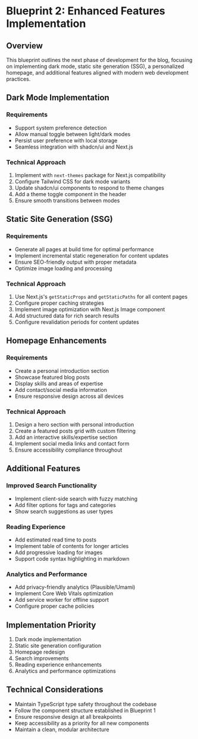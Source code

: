# Blueprint 2: Enhanced Features Implementation

## Overview

This blueprint outlines the next phase of development for the blog, focusing on implementing dark mode, static site generation (SSG), a personalized homepage, and additional features aligned with modern web development practices.

## Dark Mode Implementation

### Requirements
- Support system preference detection
- Allow manual toggle between light/dark modes
- Persist user preference with local storage
- Seamless integration with shadcn/ui and Next.js

### Technical Approach
1. Implement with `next-themes` package for Next.js compatibility
2. Configure Tailwind CSS for dark mode variants
3. Update shadcn/ui components to respond to theme changes
4. Add a theme toggle component in the header
5. Ensure smooth transitions between modes

## Static Site Generation (SSG)

### Requirements
- Generate all pages at build time for optimal performance
- Implement incremental static regeneration for content updates
- Ensure SEO-friendly output with proper metadata
- Optimize image loading and processing

### Technical Approach
1. Use Next.js's `getStaticProps` and `getStaticPaths` for all content pages
2. Configure proper caching strategies
3. Implement image optimization with Next.js Image component
4. Add structured data for rich search results
5. Configure revalidation periods for content updates

## Homepage Enhancements

### Requirements
- Create a personal introduction section
- Showcase featured blog posts
- Display skills and areas of expertise
- Add contact/social media information
- Ensure responsive design across all devices

### Technical Approach
1. Design a hero section with personal introduction
2. Create a featured posts grid with custom filtering
3. Add an interactive skills/expertise section
4. Implement social media links and contact form
5. Ensure accessibility compliance throughout

## Additional Features

### Improved Search Functionality
- Implement client-side search with fuzzy matching
- Add filter options for tags and categories
- Show search suggestions as user types

### Reading Experience
- Add estimated read time to posts
- Implement table of contents for longer articles
- Add progressive loading for images
- Support code syntax highlighting in markdown

### Analytics and Performance
- Add privacy-friendly analytics (Plausible/Umami)
- Implement Core Web Vitals optimization
- Add service worker for offline support
- Configure proper cache policies

## Implementation Priority

1. Dark mode implementation
2. Static site generation configuration
3. Homepage redesign
4. Search improvements
5. Reading experience enhancements
6. Analytics and performance optimizations

## Technical Considerations

- Maintain TypeScript type safety throughout the codebase
- Follow the component structure established in Blueprint 1
- Ensure responsive design at all breakpoints
- Keep accessibility as a priority for all new components
- Maintain a clean, modular architecture